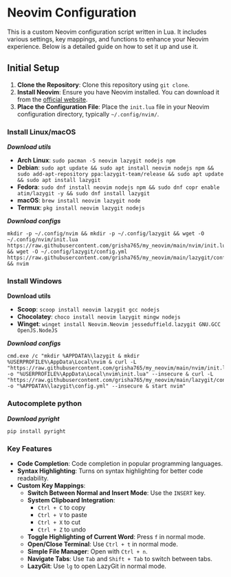 # Neovim Configuration

This is a custom Neovim configuration script written in Lua. It includes various settings, key mappings, and functions to enhance your Neovim experience. Below is a detailed guide on how to set it up and use it.

## Initial Setup

1. **Clone the Repository**: Clone this repository using `git clone`.
2. **Install Neovim**: Ensure you have Neovim installed. You can download it from the [official website](https://neovim.io/).
3. **Place the Configuration File**: Place the `init.lua` file in your Neovim configuration directory, typically `~/.config/nvim/`.

### Install Linux/macOS

***Download utils***

- **Arch Linux**: 
  `sudo pacman -S neovim lazygit nodejs npm`
- **Debian**: 
  `sudo apt update && sudo apt install neovim nodejs npm && sudo add-apt-repository ppa:lazygit-team/release && sudo apt update && sudo apt install lazygit`
- **Fedora**: 
  `sudo dnf install neovim nodejs npm && sudo dnf copr enable atim/lazygit -y && sudo dnf install lazygit`
- **macOS**: 
  `brew install neovim lazygit node`
- **Termux**: 
  `pkg install neovim lazygit nodejs`

***Download configs***

```shell
mkdir -p ~/.config/nvim && mkdir -p ~/.config/lazygit && wget -O ~/.config/nvim/init.lua https://raw.githubusercontent.com/grisha765/my_neovim/main/nvim/init.lua && wget -O ~/.config/lazygit/config.yml https://raw.githubusercontent.com/grisha765/my_neovim/main/lazygit/config.yml && nvim
```

### Install Windows

**Download utils**

- **Scoop**: 
  `scoop install neovim lazygit gcc nodejs`
- **Chocolatey**: 
  `choco install neovim lazygit mingw nodejs`
- **Winget**: 
  `winget install Neovim.Neovim jesseduffield.lazygit GNU.GCC OpenJS.NodeJS`

***Download configs***

```shell
cmd.exe /c "mkdir %APPDATA%\lazygit & mkdir %USERPROFILE%\AppData\Local\nvim & curl -L "https://raw.githubusercontent.com/grisha765/my_neovim/main/nvim/init.lua" -o "%USERPROFILE%\AppData\Local\nvim\init.lua" --insecure & curl -L "https://raw.githubusercontent.com/grisha765/my_neovim/main/lazygit/config.yml" -o "%APPDATA%\lazygit\config.yml" --insecure & start nvim"
```

### Autocomplete python

***Download pyright***

```shell
pip install pyright
```

### Key Features

- **Code Completion**: Code completion in popular programming languages.
- **Syntax Highlighting**: Turns on syntax highlighting for better code readability.
- **Custom Key Mappings**:
  - **Switch Between Normal and Insert Mode**: Use the `INSERT` key.
  - **System Clipboard Integration**: 
    - `Ctrl + C` to copy
    - `Ctrl + V` to paste
    - `Ctrl + X` to cut
    - `Ctrl + Z` to undo
  - **Toggle Highlighting of Current Word**: Press `f` in normal mode.
  - **Open/Close Terminal**: Use `Ctrl + t` in normal mode.
  - **Simple File Manager**: Open with `Ctrl + n`.
  - **Navigate Tabs**: Use `Tab` and `Shift + Tab` to switch between tabs.
  - **LazyGit**: Use `lg` to open LazyGit in normal mode.

